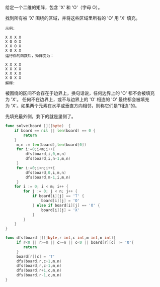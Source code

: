 给定一个二维的矩阵，包含 'X' 和 'O'（字母 O）。   

找到所有被 'X' 围绕的区域，并将这些区域里所有的 'O' 用 'X' 填充。    
```
示例:

X X X X
X O O X
X X O X
X O X X
运行你的函数后，矩阵变为：

X X X X
X X X X
X X X X
X O X X
解释:
```
被围绕的区间不会存在于边界上，换句话说，任何边界上的 'O' 都不会被填充为 'X'。 任何不在边界上，或不与边界上的 'O' 相连的 'O' 最终都会被填充为 'X'。如果两个元素在水平或垂直方向相邻，则称它们是“相连”的。   


先填充最外侧，剩下的就是里侧了。    

```go
func solve(board [][]byte)  {
	if board == nil || len(board) == 0 {
		return
	}
     m,n := len(board),len(board[0])
     for i:=0;i<m;i++{
         dfs(board,i,0,m,n)
		 dfs(board,i,n-1,m,n)
	 }
	 for i:=0;i<n;i++{
		 dfs(board,0,i,m,n)
		 dfs(board,m-1,i,m,n)
	 }
	for i := 0; i < m; i++ {
		for j := 0; j < n; j++ {
			if board[i][j] == 'T' {
				board[i][j] = 'O'
			} else if board[i][j] == 'O' {
				board[i][j] = 'X'
			}
		}
	}
}

func dfs(board [][]byte,r int,c int,m int,n int){
     if r<0 || r>=m || c>=n || c<0 || board[r][c] != 'O'{
     	return
	 }
	 board[r][c] = 'T'
	 dfs(board,r,c+1,m,n)
	 dfs(board,r,c-1,m,n)
	 dfs(board,r+1,c,m,n)
	 dfs(board,r-1,c,m,n)
}
```

